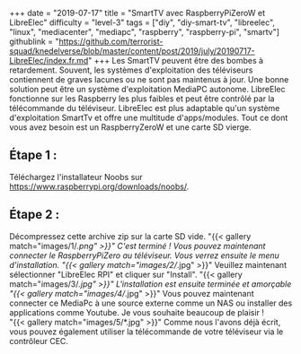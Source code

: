 +++
date = "2019-07-17"
title = "SmartTV avec RaspberryPiZeroW et LibreElec"
difficulty = "level-3"
tags = ["diy", "diy-smart-tv", "libreelec", "linux", "mediacenter", "mediapc", "raspberry", "raspberry-pi", "smartv"]
githublink = "https://github.com/terrorist-squad/knedelverse/blob/master/content/post/2019/july/20190717-LibreElec/index.fr.md"
+++
Les SmartTV peuvent être des bombes à retardement. Souvent, les systèmes d'exploitation des téléviseurs contiennent de graves lacunes ou ne sont pas maintenus à jour. Une bonne solution peut être un système d'exploitation MediaPC autonome. LibreElec fonctionne sur les Raspberry les plus faibles et peut être contrôlé par la télécommande du téléviseur. LibreElec est plus adaptable qu'un système d'exploitation SmartTv et offre une multitude d'apps/modules. Tout ce dont vous avez besoin est un RaspberryZeroW et une carte SD vierge.
## Étape 1 :
Téléchargez l'installateur Noobs sur https://www.raspberrypi.org/downloads/noobs/.
## Étape 2 :
Décompressez cette archive zip sur la carte SD vide.
"{{< gallery match="images/1/*.png" >}}"
C'est terminé ! Vous pouvez maintenant connecter le RaspberryPiZero au téléviseur. Vous verrez ensuite le menu d'installation.
"{{< gallery match="images/2/*.jpg" >}}"
Veuillez maintenant sélectionner "LibreElec RPI" et cliquer sur "Install".
"{{< gallery match="images/3/*.jpg" >}}"
L'installation est ensuite terminée et amorçable
"{{< gallery match="images/4/*.jpg" >}}"
Vous pouvez maintenant connecter ce MediaPc à une source externe comme un NAS ou installer des applications comme Youtube. Je vous souhaite beaucoup de plaisir !   
"{{< gallery match="images/5/*.jpg" >}}"
Comme nous l'avons déjà écrit, vous pouvez également utiliser la télécommande de votre téléviseur via le contrôleur CEC.

